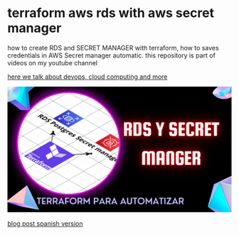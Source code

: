 # terraform aws rds with aws secret manager
how to create RDS and SECRET MANAGER with terraform, how to saves credentials in AWS Secret manager automatic.
this repository is part of videos on my youtube channel

[here we talk about devops, cloud computing and more](https://www.youtube.com/channel/UCfJ67eVA7DkKbbIF5ceJDMA?sub_confirmation=1) 

[![video terraform rds and secret manager](https://github.com/culturadevops/terraformejercicio/blob/master/rds_with_secret_manager/terraformrdsysecretmanager.png)](https://youtu.be/Bb8IjTwGpvw)


[blog post spanish version ](https://culturadevops.blogspot.com/2022/09/tutorial-2023-aws-sns-para.html) 
